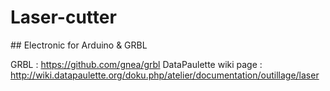 # Laser-cutter
## Electronic for Arduino & GRBL

GRBL : https://github.com/gnea/grbl
DataPaulette wiki page : http://wiki.datapaulette.org/doku.php/atelier/documentation/outillage/laser

